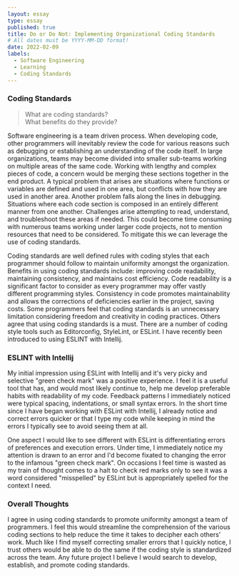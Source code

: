 ```yaml
---
layout: essay
type: essay
published: true
title: Do or Do Not: Implementing Organizational Coding Standards
# All dates must be YYYY-MM-DD format!
date: 2022-02-09
labels:
  - Software Engineering
  - Learning
  - Coding Standards
---
```



### Coding Standards

>What are coding standards?  
>What benefits do they provide?  

Software engineering is a team driven process.  When developing code, other programmers will inevitably review the code for various reasons such as debugging or establishing an understanding of the code itself.  In large organizations, teams may become divided into smaller sub-teams working on multiple areas of the same code.  Working with lengthy and complex pieces of code, a concern would be merging these sections together in the end product.  A typical problem that arises are situations where functions or variables are defined and used in one area, but conflicts with how they are used in another area.  Another problem falls along the lines in debugging.  Situations where each code section is composed in an entirely different manner from one another.  Challenges arise attempting to read, understand, and troubleshoot these areas if needed.  This could become time consuming with numerous teams working under larger code projects, not to mention resources that need to be considered.  To mitigate this we can leverage the use of coding standards.

Coding standards are well defined rules with coding styles that each programmer should follow to maintain uniformity amongst the organization.  Benefits in using coding standards include: improving code readability, maintaining consistency, and maintains cost efficiency.  Code readability is a significant factor to consider as every programmer may offer vastly different programming styles.  Consistency in code promotes maintainability and allows the corrections of deficiencies earlier in the project, saving costs.  Some programmers feel that coding standards is an unnecessary limitation considering freedom and creativity in coding practices.  Others agree that using coding standards is a must.  There are a number of coding style tools such as Editorconfig, StyleLint, or ESLint.  I have recently been introduced to using ESLINT with Intellij. 

### ESLINT with Intellij

My initial impression using ESLint with Intellij and it's very picky and selective "green check mark" was a positive experience.  I feel it is a useful tool that has, and would most likely continue to, help me develop preferable habits with readability of my code.  Feedback patterns I immediately noticed were typical spacing, indentations, or small syntax errors.  In the short time since I have began working with ESLint with Intellij, I already notice and correct errors quicker or that I type my code while keeping in mind the errors I typically see to avoid seeing them at all.

One aspect I would like to see different with ESLint is differentiating errors of preferences and execution errors.  Under time, I immediately notice my attention is drawn to an error and I'd become fixated to changing the error to the infamous "green check mark".  On occasions I feel time is wasted as my train of thought comes to a halt to check red marks only to see it was a word considered "misspelled" by ESLint but is appropriately spelled for the context I need.  

### Overall Thoughts

I agree in using coding standards to promote uniformity amongst a team of programmers.  I feel this would streamline the comprehension of the various coding sections to help reduce the time it takes to decipher each others' work.  Much like I find myself correcting smaller errors that I quickly notice, I trust others would be able to do the same if the coding style is standardized across the team.  Any future project I believe I would search to develop, establish, and promote coding standards.  
